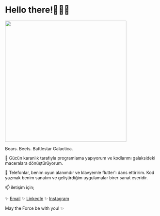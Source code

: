 # Hello there!🔫👋🏻

<p align="left">
  <img src="https://y.yarn.co/91e5cd54-a742-4ab1-8679-8cbaf842f603_text.gif" width="400" />
</p>

Bears. Beets. Battlestar Galactica.


🌌 Gücün karanlık tarafıyla programlama yapıyorum ve kodlarımı galaksideki maceralara dönüştürüyorum.

📱 Telefonlar, benim oyun alanımdır ve klavyemle flutter'ı dans ettiririm. Kod yazmak benim sanatım ve geliştirdiğim uygulamalar birer sanat eseridir.


📫 iletişim için;

✨ [Email](elifhusnaturkay@hotmail.com)
✨ [LinkedIn](https://www.linkedin.com/in/elifhusnaturkay/)
✨ [Instagram](https://www.instagram.com/experienctr/)

May the Force be with you! ✨
